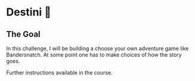 <!--
![App Brewery Banner](https://github.com/londonappbrewery/Images/blob/master/AppBreweryBanner.png)
-->

# Destini 🤔

## The Goal

In this challenge, I will be building a choose your own adventure game like Bandersnatch. At some point one has to make choices of how the story goes.

Further instructions available in the course.

<br/>

<!--
> This is a companion project to The App Brewery's Complete Flutter Development Bootcamp, check out the full course at [www.appbrewery.co](https://www.appbrewery.co/)

![End Banner](https://github.com/londonappbrewery/Images/blob/master/readme-end-banner.png)
-->
